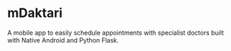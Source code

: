 # mDaktari
A mobile app to easily schedule appointments with specialist doctors built with Native Android and Python Flask.
